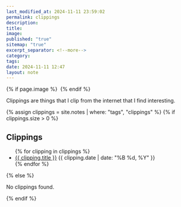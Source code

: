 ```yaml
---
last_modified_at: 2024-11-11 23:59:02
permalink: clippings
description: 
title: 
image: 
published: "true"
sitemap: "true"
excerpt_separator: <!--more-->
category: 
tags: 
date: 2024-11-11 12:47
layout: note
---
```

{% if page.image %} <img src="{{ page.image }}" alt=""> {% endif %}

Clippings are things that I clip from the internet that I find interesting. 

{% assign clippings = site.notes | where: "tags", "clippings" %}
{% if clippings.size > 0 %}
  <h2>Clippings</h2>
  <ul>
    {% for clipping in clippings %}
      <li>
        <a href="{{ clipping.url }}">{{ clipping.title }}</a>
        <span>{{ clipping.date | date: "%B %d, %Y" }}</span>
      </li>
    {% endfor %}
  </ul>
{% else %}
  <p>No clippings found.</p>
{% endif %}


